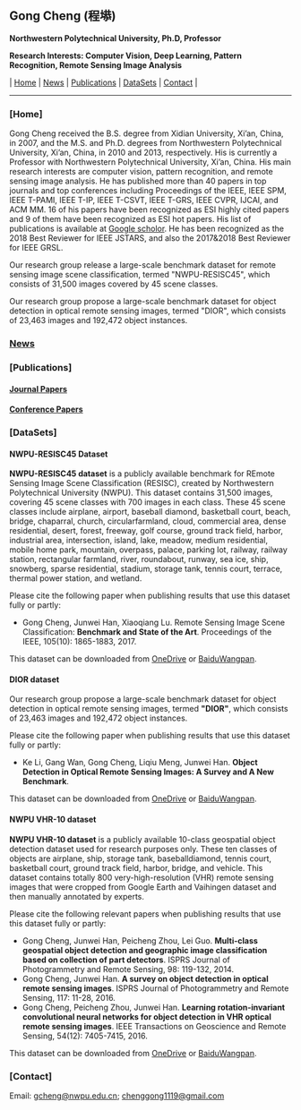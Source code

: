 ## Gong Cheng (程塨)

**Northwestern Polytechnical University, Ph.D, Professor**

**Research Interests: Computer Vision, Deep Learning, Pattern Recognition, Remote Sensing Image Analysis**

| [Home](#Home) | [News](#News) | [Publications](#Publications) | [DataSets](#DataSets) | [Contact](#Contact) |

-------------------------

<span id = "Home"/>

### [Home]

Gong Cheng received the B.S. degree from Xidian University, Xi’an, China, in 2007, and the M.S. and Ph.D. degrees from Northwestern Polytechnical University, Xi’an, China, in 2010 and 2013, respectively. His is currently a Professor with Northwestern Polytechnical University, Xi’an, China. His main research interests are computer vision, pattern recognition, and remote sensing image analysis. He has published more than 40 papers in top journals and top conferences including Proceedings of the IEEE, IEEE SPM, IEEE T-PAMI, IEEE T-IP, IEEE T-CSVT, IEEE T-GRS, IEEE CVPR, IJCAI, and ACM MM. 16 of his papers have been recognized as ESI highly cited papers and 9 of them have been recognized as ESI hot papers. His list of publications is available at [Google scholor](https://scholar.google.com/citations?user=dw1n0vIAAAAJ&hl=zh-CN). He has been recognized as the 2018 Best Reviewer for IEEE JSTARS, and also the 2017&2018 Best Reviewer for IEEE GRSL.

Our research group release a large-scale benchmark dataset for remote sensing image scene classification, termed "NWPU-RESISC45", which consists of 31,500 images covered by 45 scene classes.

Our research group propose a large-scale benchmark dataset for object detection in optical remote sensing images, termed "DIOR", which consists of 23,463 images and 192,472 object instances.

<span id = "News"/>

### [News](/news)

<span id = "Publications"/>

### [Publications]

#### [Journal Papers](/papers/#Journal)

#### [Conference Papers](/papers/#Conference)

<span id = "DataSets"/>

### [DataSets]

#### NWPU-RESISC45 Dataset

**NWPU-RESISC45 dataset**  is  a  publicly  available  benchmark  for  REmote  Sensing  Image  Scene Classification (RESISC), created by Northwestern Polytechnical University (NWPU). This dataset contains 31,500 images, covering 45 scene classes with 700 images in each class. These 45 scene classes include airplane, airport, baseball diamond, basketball court, beach, bridge, chaparral, church, circularfarmland, cloud, commercial area, dense residential, desert, forest, freeway, golf course, ground track field, harbor, industrial area, intersection, island, lake, meadow, medium residential, mobile home park, mountain, overpass, palace, parking lot, railway, railway station, rectangular farmland, river, roundabout, runway, sea ice, ship, snowberg, sparse residential, stadium, storage tank, tennis court, terrace, thermal power station, and wetland.

Please cite the following paper when publishing results that use this dataset fully or partly:
- Gong Cheng, Junwei Han, Xiaoqiang Lu. Remote Sensing Image Scene Classification: **Benchmark and State of the Art**. Proceedings of the IEEE, 105(10): 1865-1883, 2017.

This dataset can be downloaded from [OneDrive](https://1drv.ms/u/s!AmgKYzARBl5ca3HNaHIlzp_IXjs) or [BaiduWangpan](https://pan.baidu.com/s/1mifR6tU).

#### DIOR dataset

Our research group propose a large-scale benchmark dataset for object detection in optical remote sensing images, termed **"DIOR"**, which consists of 23,463 images and 192,472 object instances.

Please cite the following paper when publishing results that use this dataset fully or partly:
- Ke Li, Gang Wan, Gong Cheng, Liqiu Meng, Junwei Han. **Object Detection in Optical Remote Sensing Images: A Survey and A New Benchmark**.

This dataset can be downloaded from [OneDrive](https://drive.google.com/open?id=1UdlgHk49iu6WpcJ5467iT-UqNPpx__CC) or [BaiduWangpan](https://pan.baidu.com/s/1iLKT0JQoKXEJTGNxt5lSMg).

#### NWPU VHR-10 dataset

**NWPU VHR-10 dataset** is a publicly available 10-class geospatial object detection dataset used for research purposes only. These ten classes of objects are airplane, ship, storage tank, baseballdiamond, tennis court, basketball court, ground track field, harbor, bridge, and vehicle. This dataset contains totally 800 very-high-resolution (VHR) remote sensing images that were cropped from Google Earth and Vaihingen dataset and then manually annotated by experts.

Please cite the following relevant papers when publishing results that use this dataset fully or partly:
- Gong Cheng, Junwei Han, Peicheng Zhou, Lei Guo. **Multi-class geospatial object detection and geographic image classification based on collection of part detectors**. ISPRS Journal of Photogrammetry and Remote Sensing, 98: 119-132, 2014.
- Gong Cheng, Junwei Han. **A survey on object detection in optical remote sensing images**. ISPRS Journal of Photogrammetry and Remote Sensing, 117: 11-28, 2016.
- Gong Cheng, Peicheng Zhou, Junwei Han. **Learning rotation-invariant convolutional neural networks for object detection in VHR optical remote sensing images**. IEEE Transactions on Geoscience and Remote Sensing, 54(12): 7405-7415, 2016.

This dataset can be downloaded from [OneDrive](https://1drv.ms/u/s!AmgKYzARBl5cczaUNysmiFRH4eE) or [BaiduWangpan](https://pan.baidu.com/s/1hqwzXeG).

<span id = "Contact"/>

### [Contact]

Email: gcheng@nwpu.edu.cn; chenggong1119@gmail.com
